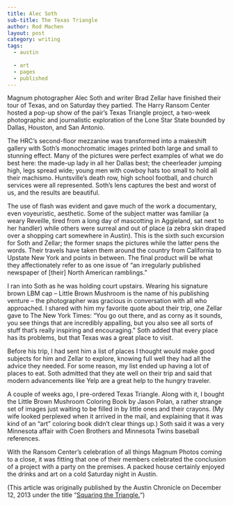 ```yaml
---
title: Alec Soth  
sub-title: The Texas Triangle  
author: Rod Machen
layout: post
category: writing
tags:
  - austin
  
  - art
  - pages
  - published
---
```





<p dir="ltr">
  Magnum photographer Alec Soth and writer Brad Zellar have finished their tour of Texas, and on Saturday they partied. The Harry Ransom Center hosted a pop-up show of the pair’s Texas Triangle project, a two-week photographic and journalistic exploration of the Lone Star State bounded by Dallas, Houston, and San Antonio.
</p>

<p dir="ltr">
  The HRC&#8217;s second-floor mezzanine was transformed into a makeshift gallery with Soth’s monochromatic images printed both large and small to stunning effect. Many of the pictures were perfect examples of what we do best here: the made-up lady in all her Dallas best; the cheerleader jumping high, legs spread wide; young men with cowboy hats too small to hold all their machismo. Huntsville’s death row, high school football, and church services were all represented. Soth’s lens captures the best and worst of us, and the results are beautiful.<!--more-->
</p>

<p dir="ltr">
  The use of flash was evident and gave much of the work a documentary, even voyeuristic, aesthetic. Some of the subject matter was familiar (a weary Reveille, tired from a long day of mascotting in Aggieland, sat next to her handler) while others were surreal and out of place (a zebra skin draped over a shopping cart somewhere in Austin). This is the sixth such excursion for Soth and Zellar; the former snaps the pictures while the latter pens the words. Their travels have taken them around the country from California to Upstate New York and points in between. The final product will be what they affectionately refer to as one issue of “an irregularly published newspaper of [their] North American ramblings.”
</p>

<p dir="ltr">
  I ran into Soth as he was holding court upstairs. Wearing his signature brown LBM cap – Little Brown Mushroom is the name of his publishing venture – the photographer was gracious in conversation with all who approached. I shared with him my favorite quote about their trip, one Zellar gave to The New York Times: “You go out there, and as corny as it sounds, you see things that are incredibly appalling, but you also see all sorts of stuff that’s really inspiring and encouraging.” Soth added that every place has its problems, but that Texas was a great place to visit.
</p>

<p dir="ltr">
  Before his trip, I had sent him a list of places I thought would make good subjects for him and Zellar to explore, knowing full well they had all the advice they needed. For some reason, my list ended up having a lot of places to eat. Soth admitted that they ate well on their trip and said that modern advancements like Yelp are a great help to the hungry traveler.
</p>

<p dir="ltr">
  A couple of weeks ago, I pre-ordered Texas Triangle. Along with it, I bought the Little Brown Mushroom Coloring Book by Jason Polan, a rather strange set of images just waiting to be filled in by little ones and their crayons. (My wife looked perplexed when it arrived in the mail, and explaining that it was kind of an “art” coloring book didn’t clear things up.) Soth said it was a very Minnesota affair with Coen Brothers and Minnesota Twins baseball references.
</p>

With the Ransom Center’s celebration of all things Magnum Photos coming to a close, it was fitting that one of their members celebrated the conclusion of a project with a party on the premises. A packed house certainly enjoyed the drinks and art on a cold Saturday night in Austin.

(This article was originally published by the Austin Chronicle on December 12, 2013 under the title “<a href="http://www.austinchronicle.com/daily/arts/2013-12-12/squaring-the-triangle/" target="_blank">Squaring the Triangle.</a>“)
